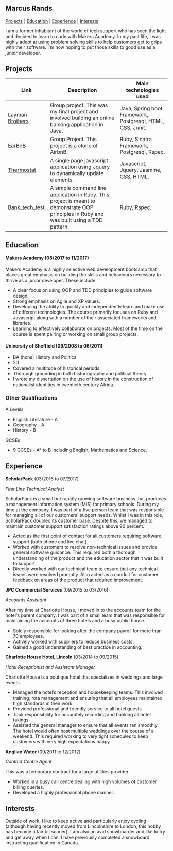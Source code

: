 ## Marcus Rands

[Projects](#projects) | [Education](#education) | [Experience](#experience) | [Interests](#interests)


I am a former inhabitant of the world of tech support who has seen the light and decided to learn to code with Makers Academy. In my past life, I was highly adept at using problem solving skills to help customers get to grips with their software. I'm now hoping to put those skills to good use as a junior developer.

## Projects

| Link                                                          | Description                             | Main technologies used
|-------------------------------------------------------------- | --------------------------------------- | -----------------------
|[Layman Brothers](https://github.com/Marcus-UK/laymanbrothers) | Group project. This was my final project and involved building an online banking application in Java. | Java, Spring boot Framework, Postgresql, HTML, CSS, Junit.
|[EarBnB](https://github.com/Marcus-UK/EarBnb) | Group Project. This project is a clone of AirbnB. | Ruby, Sinatra Framework, Postgresql, Rspec.
| [Thermostat](https://github.com/Marcus-UK/new_thermostat) | A single page javascript application using Jquery to dynamically update elements. | Javascript, Jquery, Jasmine, CSS, HTML.
| [Bank_tech_test](https://github.com/Marcus-UK/bank_tech_test) | A simple command line application in Ruby. This project is meant to demonstrate OOP principles in Ruby and was built using a TDD pattern. | Ruby, Rspec.

## Education

#### Makers Academy (08/2017 to 11/2017)

Makers Academy is a highly selective web development bootcamp that places great emphasis on building the skills and behaviours necessary to thrive as a junior developer. These include: 

- A clear focus on using OOP and TDD principles to guide software design.
- Strong emphasis on Agile and XP values.
- Developing the ability to quickly and independently learn and make use of different technologies. The course primarily focuses on Ruby and Javascript along with a number of their associated frameworks and libraries.
- Learning to effectively collaborate on projects. Most of the time on the course is spent pairing or working on small group     projects.


#### University of Sheffield (09/2008 to 06/2011)

- BA (hons) History and Politics
- 2:1
-    Covered a multitude of historical periods.
-    Thorough grounding in both historiography and political theory.
-    I wrote my dissertation on the use of history in the construction of nationalist identities in twentieth century      Africa.

### Other Qualifications

 A Levels
- English Literature - A
- Geography - A
- History - B

 GCSEs
- 9 GCSEs - A* to B including English, Mathematics and Science.



## Experience

**ScholarPack** (03/2016 to 07/2017)    

*First Line Technical Analyst* 

ScholarPack is a small but rapidly growing software business that produces a management information system (MIS) for primary schools. During my time at the company, I was part of a five person team that was responsible for managing all of our customers' support needs. Whilst I was in this role, ScholarPack doubled its customer base. Despite this, we managed to maintain customer support satisfaction ratings above 90 percent.

- Acted as the first point of contact for all customers requiring software support (both phone and live chat).
- Worked with customers to resolve non-technical issues and provide general software guidance. This required both a thorough understanding of the product and the education sector that it was built to support.
- Directly worked with our technical team to ensure that any technical issues were resolved promptly. Also acted as a conduit for customer feedback on areas of the product that required improvement.

**JPC Commercial Services** (09/2015 to 03/2016)   
 
 *Accounts Assistant* 
 
 After my time at Charlotte House, I moved in to the accounts team for the hotel's parent company. I was part of a small team that was responsible for maintaining the accounts of three hotels and a busy public house.
 
 - Solely responsible for looking after the company payroll for more than 70 employees.
 - Actively worked with suppliers to reduce business costs.
 - Gained a good understanding of best practice in accounting.
  
  **Charlotte House Hotel, Lincoln** (03/2014 to 09/2015)
 
 *Hotel Receptionist and Assistant Manager* 
  
  Charlotte House is a boutique hotel that specializes in weddings and large events.
 
- Managed the hotel’s reception and housekeeping teams. This involved training, rota management and ensuring that all    employees maintained high standards in their work.
- Provided professional and friendly service to all hotel guests.
- Took responsibility for accurately recording and banking all hotel takings.
- Assisted the general manager to ensure that all events ran smoothly. The hotel would often host multiple weddings over the course of a weekend. This required working to very tight schedules to keep customers with very high expectations happy.

**Anglian Water** (09/2011 to 12/2012)

*Contact Centre Agent*

This was a temporary contract for a large utilities provider.
 
- Worked in a busy call centre dealing with high volumes of customer billing queries. 
- Developed a highly professional phone manner.




## Interests

Outside of work, I like to keep active and particularly enjoy cycling (although having recently moved from Lincolnshire to London, this hobby has become a fair bit scarier). I am also an avid snowboarder and like to try and get away when I can. I have previously completed a snowboard instructing qualification in Canada.
